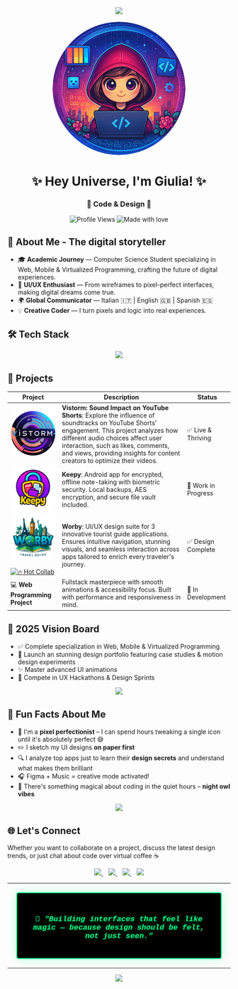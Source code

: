 <p align="center">
  <img src="https://capsule-render.vercel.app/api?type=egg&color=0:14002B,20:291B5F,40:502A92,60:7A36C9,80:FF4772,100:FFDE6A&height=190&section=header&text=Giulia's%20Profile%20&fontSize=26&fontColor=ffffff&animation=fadeIn" />
</p>


<div align="center">
  <img src="https://github.com/queenofh3ll20/test/raw/main/icon2.png" width="300" alt="Giulia Logo" style="border-radius:50%;" />
  
  <h1>✨ Hey Universe, I'm Giulia! ✨</h1>
  <h3>🚀 Code  & Design 🎨</h3>
  

<p align="center">
  <img src="https://komarev.com/ghpvc/?username=queenofh3ll20&style=for-the-badge&color=00D9FF" alt="Profile Views"/>
  <img src="https://img.shields.io/badge/Made%20with-love%20%26%20coffee-00D9FF?style=for-the-badge" alt="Made with love"/>
</p>
</div>


## 🌟 About Me - The digital storyteller

- 🎓 **Academic Journey** — Computer Science Student specializing in Web, Mobile & Virtualized Programming, crafting the future of digital experiences.
- 🎨 **UI/UX Enthusiast** — From wireframes to pixel-perfect interfaces, making digital dreams come true.
- 🌍 **Global Communicator** — Italian 🇮🇹 | English 🇬🇧 | Spanish 🇪🇸  
- 💡 **Creative Coder** — I turn pixels and logic into real experiences.


## 🛠️ Tech Stack

<p align="center">
  <img src="https://skillicons.dev/icons?i=java,cpp,c,py,html,css,js,processing,php,laravel,mysql,spring,maven,docker,git,github,figma,photoshop,androidstudio,firebase,elasticsearch,kafka,vscode,jquery&perline=8&theme=dark" />
</p>


## 🚀 Projects

| Project | Description | Status |
|--------|-------------|--------|
| [<div align="center"><img src="https://raw.githubusercontent.com/queenofh3ll20/Vistorm/main/assets/images/vistorm_logo.jpg" width="100"/></div>](https://github.com/queenofh3ll20/vistorm) | **Vistorm: Sound Impact on YouTube Shorts**: Explore the influence of soundtracks on YouTube Shorts' engagement. This project analyzes how different audio choices affect user interaction, such as likes, comments, and views, providing insights for content creators to optimize their videos. | ✅ Live & Thriving |
| [<div align="center"><img src="https://github.com/queenofh3ll20/test/blob/main/keepy.png?raw=true" width="100" alt="Keepy logo"/></div>](https://github.com/queenofh3ll20/test) | **Keepy**: Android app for encrypted, offline note-taking with biometric security. Local backups, AES encryption, and secure file vault included. | 🔄 Work in Progress |
| [<div align="center"><img src="https://raw.githubusercontent.com/queenofh3ll20/test/main/wo_log.png" width="100"/></div>](https://github.com/queenofh3ll20/worby)<br>[![🔥 Hot Collab](https://img.shields.io/badge/Collab_with-@Gabry022003-00bfff?style=for-the-badge&logo=github)](https://github.com/Gabry022003) | **Worby**: UI/UX design suite for 3 innovative tourist guide applications. Ensures intuitive navigation, stunning visuals, and seamless interaction across apps tailored to enrich every traveler's journey. | ✅ Design Complete |
| 💻 **Web Programming Project** | Fullstack masterpiece with smooth animations & accessibility focus. Built with performance and responsiveness in mind. | 🔄 In Development |



## 🎯 2025 Vision Board

- ✅ Complete specialization in Web, Mobile & Virtualized Programming  
- 🎨 Launch an stunning design portfolio featuring case studies & motion design experiments
- ✨ Master advanced UI animations
- 🚀 Compete in UX Hackathons & Design Sprints

<div align="center">
  <img src="https://capsule-render.vercel.app/api?type=transparent&color=0:E100FF,100:7F00FF&height=100&section=footer&text=Keep%20coding!&fontSize=24&fontColor=00ffff&animation=twinkling" />
</div>


## 🎉 Fun Facts About Me

- 🎨 I'm a **pixel perfectionist** – I can spend hours tweaking a single icon until it's absolutely perfect 😅
- ✏️ I sketch my UI designs **on paper first**
- 🔍 I analyze top apps just to learn their **design secrets** and understand what makes them brilliant
- 🎧 Figma + Music = creative mode activated! 
- 🌙 There's something magical about coding in the quiet hours – **night owl vibes**

<p align="center">
  <img src="https://capsule-render.vercel.app/api?type=venom&color=0:8B00FF,100:DA70D6&height=200&section=header&text=Create%20with%20precision&fontSize=28&fontColor=ffffff&animation=scaleIn" />
</p>

## 🌐 Let's Connect

Whether you want to collaborate on a project, discuss the latest design trends, or just chat about code over virtual coffee ☕

<div align="center">

<a href="https://www.linkedin.com/in/yourprofile" target="_blank">
  <img src="https://skillicons.dev/icons?i=linkedin" />
</a>
&nbsp;&nbsp;
<a href="mailto:contact.me@example.com">
  <img src="https://skillicons.dev/icons?i=gmail" />
</a>
&nbsp;&nbsp;
<a href="https://github.com/queenofh3ll20">
  <img src="https://skillicons.dev/icons?i=github" />
</a>
&nbsp;&nbsp;
<a href="https://discordapp.com/users/giulia#1234">
  <img src="https://skillicons.dev/icons?i=discord" />
</a>

</div>

---


<div align="center">
  <div style="background: #000; border: 2px solid #00ff88; padding: 25px; border-radius: 5px; margin: 20px; max-width: 620px; box-shadow: 0 0 20px rgba(0,255,136,0.3);">
    <h3 style="color: #00ff88; font-style: italic; margin-bottom: 15px; font-size: 17px; font-family: 'Courier New', monospace; text-shadow: 0 0 10px rgba(0,255,136,0.5);">
      💫 "Building interfaces that feel like magic — because design should be felt, not just seen."
    </h3>
  </div>
</div>

---

<div align="center">
  <img src="https://capsule-render.vercel.app/api?type=waving&color=0:14002B,20:291B5F,40:502A92,60:7A36C9,80:FF4772,100:FFDE6A&height=120&section=footer&text=Thanks%20for%20visiting!&fontSize=24&fontColor=ffffff&animation=twinkling" />
</div>





